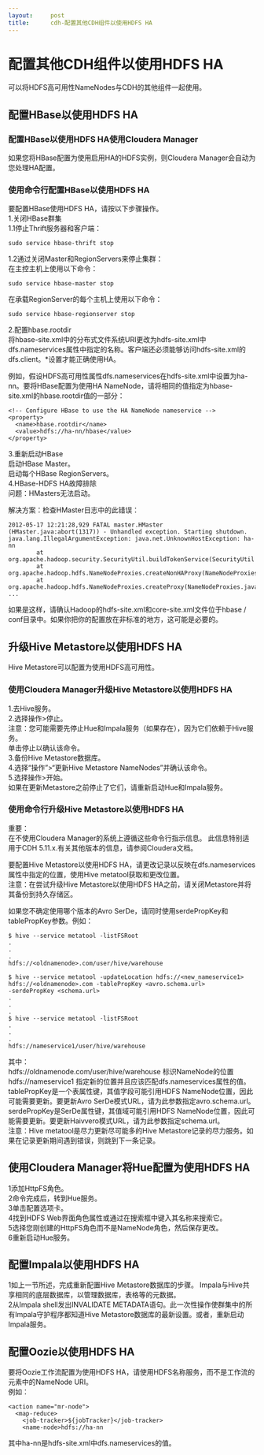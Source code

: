 ```yaml
---
layout:     post
title:      cdh-配置其他CDH组件以使用HDFS HA
---
```

<div id="article_content" class="article_content clearfix csdn-tracking-statistics" data-pid="blog" data-mod="popu_307" data-dsm="post">
								            <div id="content_views" class="markdown_views prism-atom-one-dark">
							<!-- flowchart 箭头图标 勿删 -->
							<svg xmlns="http://www.w3.org/2000/svg" style="display: none;"><path stroke-linecap="round" d="M5,0 0,2.5 5,5z" id="raphael-marker-block" style="-webkit-tap-highlight-color: rgba(0, 0, 0, 0);"></path></svg>
							<h1 id="配置其他cdh组件以使用hdfs-ha">配置其他CDH组件以使用HDFS HA</h1>

<p>可以将HDFS高可用性NameNodes与CDH的其他组件一起使用。</p>



<h2 id="配置hbase以使用hdfs-ha">配置HBase以使用HDFS HA</h2>



<h3 id="配置hbase以使用hdfs-ha使用cloudera-manager">配置HBase以使用HDFS HA使用Cloudera Manager</h3>

<p>如果您将HBase配置为使用启用HA的HDFS实例，则Cloudera Manager会自动为您处理HA配置。</p>



<h3 id="使用命令行配置hbase以使用hdfs-ha">使用命令行配置HBase以使用HDFS HA</h3>

<p>要配置HBase使用HDFS HA，请按以下步骤操作。 <br>
1.关闭HBase群集 <br>
1.1停止Thrift服务器和客户端：</p>



<pre class="prettyprint"><code class=" hljs bash"><span class="hljs-built_in">sudo</span> service hbase-thrift stop</code></pre>

<p>1.2通过关闭Master和RegionServers来停止集群： <br>
在主控主机上使用以下命令：</p>



<pre class="prettyprint"><code class=" hljs bash"><span class="hljs-built_in">sudo</span> service hbase-master stop</code></pre>

<p>在承载RegionServer的每个主机上使用以下命令：</p>



<pre class="prettyprint"><code class=" hljs bash"><span class="hljs-built_in">sudo</span> service hbase-regionserver stop</code></pre>

<p>2.配置hbase.rootdir <br>
将hbase-site.xml中的分布式文件系统URI更改为hdfs-site.xml中dfs.nameservices属性中指定的名称。客户端还必须能够访问hdfs-site.xml的dfs.client。*设置才能正确使用HA。</p>

<p>例如，假设HDFS高可用性属性dfs.nameservices在hdfs-site.xml中设置为ha-nn。要将HBase配置为使用HA NameNode，请将相同的值指定为hbase-site.xml的hbase.rootdir值的一部分：</p>



<pre class="prettyprint"><code class=" hljs xml"><span class="hljs-comment">&lt;!-- Configure HBase to use the HA NameNode nameservice --&gt;</span>
<span class="hljs-tag">&lt;<span class="hljs-title">property</span>&gt;</span>
  <span class="hljs-tag">&lt;<span class="hljs-title">name</span>&gt;</span>hbase.rootdir<span class="hljs-tag">&lt;/<span class="hljs-title">name</span>&gt;</span>
  <span class="hljs-tag">&lt;<span class="hljs-title">value</span>&gt;</span>hdfs://ha-nn/hbase<span class="hljs-tag">&lt;/<span class="hljs-title">value</span>&gt;</span>
<span class="hljs-tag">&lt;/<span class="hljs-title">property</span>&gt;</span></code></pre>

<p>3.重新启动HBase <br>
启动HBase Master。 <br>
启动每个HBase RegionServers。 <br>
4.HBase-HDFS HA故障排除 <br>
问题：HMasters无法启动。</p>

<p>解决方案：检查HMaster日志中的此错误：</p>



<pre class="prettyprint"><code class=" hljs avrasm"><span class="hljs-number">2012</span>-<span class="hljs-number">05</span>-<span class="hljs-number">17</span> <span class="hljs-number">12</span>:<span class="hljs-number">21</span>:<span class="hljs-number">28</span>,<span class="hljs-number">929</span> FATAL master<span class="hljs-preprocessor">.HMaster</span> (HMaster<span class="hljs-preprocessor">.java</span>:abort(<span class="hljs-number">1317</span>)) - Unhandled exception. Starting shutdown.
<span class="hljs-label">java.lang.IllegalArgumentException:</span> java<span class="hljs-preprocessor">.net</span><span class="hljs-preprocessor">.UnknownHostException</span>: ha-nn
        at org<span class="hljs-preprocessor">.apache</span><span class="hljs-preprocessor">.hadoop</span><span class="hljs-preprocessor">.security</span><span class="hljs-preprocessor">.SecurityUtil</span><span class="hljs-preprocessor">.buildTokenService</span>(SecurityUtil<span class="hljs-preprocessor">.java</span>:<span class="hljs-number">431</span>)
        at org<span class="hljs-preprocessor">.apache</span><span class="hljs-preprocessor">.hadoop</span><span class="hljs-preprocessor">.hdfs</span><span class="hljs-preprocessor">.NameNodeProxies</span><span class="hljs-preprocessor">.createNonHAProxy</span>(NameNodeProxies<span class="hljs-preprocessor">.java</span>:<span class="hljs-number">161</span>)
        at org<span class="hljs-preprocessor">.apache</span><span class="hljs-preprocessor">.hadoop</span><span class="hljs-preprocessor">.hdfs</span><span class="hljs-preprocessor">.NameNodeProxies</span><span class="hljs-preprocessor">.createProxy</span>(NameNodeProxies<span class="hljs-preprocessor">.java</span>:<span class="hljs-number">126</span>)
...</code></pre>

<p>如果是这样，请确认Hadoop的hdfs-site.xml和core-site.xml文件位于hbase / conf目录中。如果你把你的配置放在非标准的地方，这可能是必要的。</p>



<h2 id="升级hive-metastore以使用hdfs-ha">升级Hive Metastore以使用HDFS HA</h2>

<p>Hive Metastore可以配置为使用HDFS高可用性。</p>



<h3 id="使用cloudera-manager升级hive-metastore以使用hdfs-ha">使用Cloudera Manager升级Hive Metastore以使用HDFS HA</h3>

<p>1.去Hive服务。 <br>
2.选择操作&gt;停止。 <br>
注意：您可能需要先停止Hue和Impala服务（如果存在），因为它们依赖于Hive服务。 <br>
  单击停止以确认该命令。 <br>
3.备份Hive Metastore数据库。 <br>
4.选择“操作”&gt;“更新Hive Metastore NameNodes”并确认该命令。 <br>
5.选择操作&gt;开始。 <br>
如果在更新Metastore之前停止了它们，请重新启动Hue和Impala服务。</p>



<h3 id="使用命令行升级hive-metastore以使用hdfs-ha">使用命令行升级Hive Metastore以使用HDFS HA</h3>

<p>重要： <br>
在不使用Cloudera Manager的系统上遵循这些命令行指示信息。 此信息特别适用于CDH 5.11.x.有关其他版本的信息，请参阅Cloudera文档。</p>

<p>要配置Hive Metastore以使用HDFS HA，请更改记录以反映在dfs.nameservices属性中指定的位置，使用Hive metatool获取和更改位置。 <br>
注意：在尝试升级Hive Metastore以使用HDFS HA之前，请关闭Metastore并将其备份到持久存储区。</p>

<p>如果您不确定使用哪个版本的Avro SerDe，请同时使用serdePropKey和tablePropKey参数。例如：</p>



<pre class="prettyprint"><code class=" hljs avrasm">$ hive --service metatool -listFSRoot
.
.
.
<span class="hljs-label">hdfs:</span>//&lt;oldnamenode&gt;<span class="hljs-preprocessor">.com</span>/user/hive/warehouse

$ hive --service metatool -updateLocation hdfs://&lt;new_nameservice1&gt;
<span class="hljs-label">hdfs:</span>//&lt;oldnamenode&gt;<span class="hljs-preprocessor">.com</span> -tablePropKey &lt;avro<span class="hljs-preprocessor">.schema</span><span class="hljs-preprocessor">.url</span>&gt; 
-serdePropKey &lt;schema<span class="hljs-preprocessor">.url</span>&gt;
.
.
.
$ hive --service metatool -listFSRoot
.
.
.
<span class="hljs-label">hdfs:</span>//nameservice1/user/hive/warehouse</code></pre>

<p>其中： <br>
hdfs://oldnamenode.com/user/hive/warehouse 标识NameNode的位置 <br>
hdfs://nameservice1 指定新的位置并且应该匹配dfs.nameservices属性的值。 <br>
tablePropKey是一个表属性键，其值字段可能引用HDFS NameNode位置，因此可能需要更新。要更新Avro SerDe模式URL，请为此参数指定avro.schema.url。 <br>
serdePropKey是SerDe属性键，其值域可能引用HDFS NameNode位置，因此可能需要更新。要更新Haivvero模式URL，请为此参数指定schema.url。 <br>
注意：Hive metatool是尽力更新尽可能多的Hive Metastore记录的尽力服务。如果在记录更新期间遇到错误，则跳到下一条记录。</p>



<h2 id="使用cloudera-manager将hue配置为使用hdfs-ha">使用Cloudera Manager将Hue配置为使用HDFS HA</h2>

<p>1添加HttpFS角色。 <br>
2命令完成后，转到Hue服务。 <br>
3单击配置选项卡。 <br>
4找到HDFS Web界面角色属性或通过在搜索框中键入其名称来搜索它。 <br>
5选择您刚创建的HttpFS角色而不是NameNode角色，然后保存更改。 <br>
6重新启动Hue服务。</p>



<h2 id="配置impala以使用hdfs-ha">配置Impala以使用HDFS HA</h2>

<p>1如上一节所述，完成重新配置Hive Metastore数据库的步骤。 Impala与Hive共享相同的底层数据库，以管理数据库，表格等的元数据。 <br>
2从Impala shell发出INVALIDATE METADATA语句。此一次性操作使群集中的所有Impala守护程序都知道Hive Metastore数据库的最新设置。或者，重新启动Impala服务。</p>



<h2 id="配置oozie以使用hdfs-ha">配置Oozie以使用HDFS HA</h2>

<p>要将Oozie工作流配置为使用HDFS HA，请使用HDFS名称服务，而不是工作流的元素中的NameNode URI。 <br>
例如：</p>



<pre class="prettyprint"><code class=" hljs lasso"><span class="hljs-subst">&lt;</span>action name<span class="hljs-subst">=</span><span class="hljs-string">"mr-node"</span><span class="hljs-subst">&gt;</span>
  <span class="hljs-subst">&lt;</span><span class="hljs-built_in">map</span><span class="hljs-attribute">-reduce</span><span class="hljs-subst">&gt;</span>
    <span class="hljs-subst">&lt;</span>job<span class="hljs-attribute">-tracker</span><span class="hljs-subst">&gt;</span>${jobTracker}<span class="hljs-subst">&lt;</span>/job<span class="hljs-attribute">-tracker</span><span class="hljs-subst">&gt;</span>
    <span class="hljs-subst">&lt;</span>name<span class="hljs-attribute">-node</span><span class="hljs-subst">&gt;</span>hdfs:<span class="hljs-comment">//ha-nn</span></code></pre>

<p>其中ha-nn是hdfs-site.xml中dfs.nameservices的值。</p>            </div>
						<link href="https://csdnimg.cn/release/phoenix/mdeditor/markdown_views-9e5741c4b9.css" rel="stylesheet">
                </div>